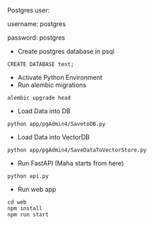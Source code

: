 Postgres user:

username: postgres

password: postgres

- Create postgres database in psql

```
CREATE DATABASE test;
```

- Activate Python Environment
- Run alembic migrations

```
alembic upgrade head
```

- Load Data into DB

```
python app/pgAdmin4/SavetoDB.py
```

- Load Data into VectorDB

```
python app/pgAdmin4/SaveDataToVectorStore.py
```

- Run FastAPI (Maha starts from here)

```
python api.py
```

- Run web app

```
cd web
npm install
npm run start
```
